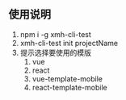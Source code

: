 ## 使用说明

1. npm i -g xmh-cli-test
2. xmh-cli-test init projectName
3. 提示选择要使用的模版
    1. vue
    2. react
    3. vue-template-mobile
    4. react-template-mobile
